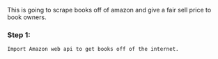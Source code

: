 This is going to scrape books off of amazon and give a fair sell price to book owners.  
### Step 1:
	Import Amazon web api to get books off of the internet.  

